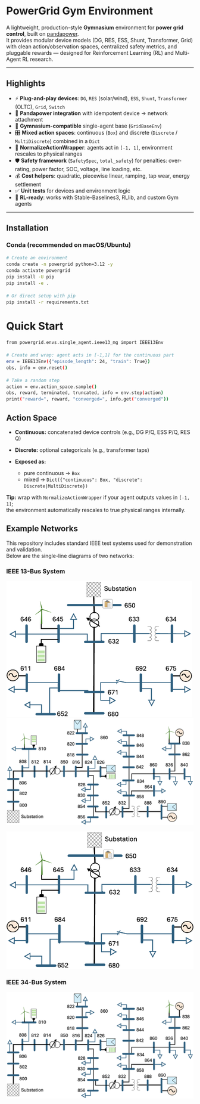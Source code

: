 # PowerGrid Gym Environment

A lightweight, production-style **Gymnasium** environment for **power grid control**, built on [pandapower](https://www.pandapower.org/).  
It provides modular device models (DG, RES, ESS, Shunt, Transformer, Grid) with clean action/observation spaces, centralized safety metrics, and pluggable rewards — designed for Reinforcement Learning (RL) and Multi-Agent RL research.

---

## Highlights

- ⚡ **Plug-and-play devices**: `DG`, `RES` (solar/wind), `ESS`, `Shunt`, `Transformer` (OLTC), `Grid`, `Switch`
- 🔌 **Pandapower integration** with idempotent device → network attachment
- 🧩 **Gymnasium-compatible** single-agent base (`GridBaseEnv`)
- 🎛️ **Mixed action spaces**: continuous (`Box`) and discrete (`Discrete` / `MultiDiscrete`) combined in a `Dict`
- 🔄 **NormalizeActionWrapper**: agents act in `[-1, 1]`, environment rescales to physical ranges
- 🛡️ **Safety framework** (`SafetySpec`, `total_safety`) for penalties: over-rating, power factor, SOC, voltage, line loading, etc.
- 💰 **Cost helpers**: quadratic, piecewise linear, ramping, tap wear, energy settlement
- ✅ **Unit tests** for devices and environment logic
- 🧪 **RL-ready**: works with Stable-Baselines3, RLlib, and custom Gym agents

---

## Installation

### Conda (recommended on macOS/Ubuntu)

```bash
# Create an environment
conda create -n powergrid python=3.12 -y
conda activate powergrid
pip install -U pip
pip install -e .

# Or direct setup with pip
pip install -r requirements.txt
```

# Quick Start
```bash
from powergrid.envs.single_agent.ieee13_mg import IEEE13Env

# Create and wrap: agent acts in [-1,1] for the continuous part
env = IEEE13Env({"episode_length": 24, "train": True})
obs, info = env.reset()

# Take a random step
action = env.action_space.sample()
obs, reward, terminated, truncated, info = env.step(action)
print("reward=", reward, "converged=", info.get("converged"))
```

## Action Space

- **Continuous:** concatenated device controls (e.g., DG P/Q, ESS P/Q, RES Q)  
- **Discrete:** optional categoricals (e.g., transformer taps)  

- **Exposed as:**
    - pure continuous → `Box`  
    - mixed → `Dict({"continuous": Box, "discrete": Discrete|MultiDiscrete})`  

**Tip:** wrap with `NormalizeActionWrapper` if your agent outputs values in `[-1, 1]`;  
the environment automatically rescales to true physical ranges internally.

## Example Networks

This repository includes standard IEEE test systems used for demonstration and validation.  
Below are the single-line diagrams of two networks:

### IEEE 13-Bus System

<img src="docs/images/ieee13.png" alt="IEEE 13 Bus System" width="500"/>
<img src="docs/images/ieee34.png" alt="IEEE 34 Bus System" width="700"/>

![IEEE 13 Bus System](docs/images/ieee13.png)

### IEEE 34-Bus System
![IEEE 34 Bus System](docs/images/ieee34.png)
